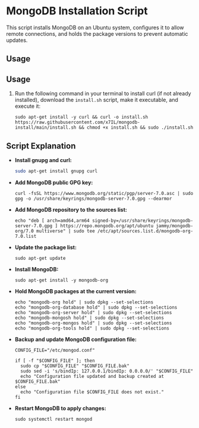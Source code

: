 # MongoDB Installation Script

This script installs MongoDB on an Ubuntu system, configures it to allow remote connections, and holds the package versions to prevent automatic updates.

## Usage
## Usage

1. Run the following command in your terminal to install curl (if not already installed), download the `install.sh` script, make it executable, and execute it:
    ```
    sudo apt-get install -y curl && curl -o install.sh https://raw.githubusercontent.com/x7IL/mongodb-install/main/install.sh && chmod +x install.sh && sudo ./install.sh
    ```

## Script Explanation

- **Install gnupg and curl:**
  ```bash
  sudo apt-get install gnupg curl
  ```

- **Add MongoDB public GPG key:**
  ```
  curl -fsSL https://www.mongodb.org/static/pgp/server-7.0.asc | sudo gpg -o /usr/share/keyrings/mongodb-server-7.0.gpg --dearmor
  ```

- **Add MongoDB repository to the sources list:**
  ```
  echo "deb [ arch=amd64,arm64 signed-by=/usr/share/keyrings/mongodb-server-7.0.gpg ] https://repo.mongodb.org/apt/ubuntu jammy/mongodb-org/7.0 multiverse" | sudo tee /etc/apt/sources.list.d/mongodb-org-7.0.list
  ```

- **Update the package list:**
  ```
  sudo apt-get update
  ```

- **Install MongoDB:**
  ```
  sudo apt-get install -y mongodb-org
  ```

- **Hold MongoDB packages at the current version:**
  ```
  echo "mongodb-org hold" | sudo dpkg --set-selections
  echo "mongodb-org-database hold" | sudo dpkg --set-selections
  echo "mongodb-org-server hold" | sudo dpkg --set-selections
  echo "mongodb-mongosh hold" | sudo dpkg --set-selections
  echo "mongodb-org-mongos hold" | sudo dpkg --set-selections
  echo "mongodb-org-tools hold" | sudo dpkg --set-selections
  ```

- **Backup and update MongoDB configuration file:**
  ```
  CONFIG_FILE="/etc/mongod.conf"

  if [ -f "$CONFIG_FILE" ]; then
    sudo cp "$CONFIG_FILE" "$CONFIG_FILE.bak"
    sudo sed -i 's/bindIp: 127.0.0.1/bindIp: 0.0.0.0/' "$CONFIG_FILE"
    echo "Configuration file updated and backup created at $CONFIG_FILE.bak"
  else
    echo "Configuration file $CONFIG_FILE does not exist."
  fi
  ```

- **Restart MongoDB to apply changes:**
  ```
  sudo systemctl restart mongod
  ```
